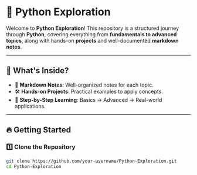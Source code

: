 # 🚀 Python Exploration  

Welcome to **Python Exploration**! This repository is a structured journey through **Python**, covering everything from **fundamentals to advanced topics**, along with hands-on **projects** and well-documented **markdown notes**.

---

## 📌 What's Inside?  
- 📖 **Markdown Notes**: Well-organized notes for each topic.  
- 🛠️ **Hands-on Projects**: Practical examples to apply concepts.  
- 🎯 **Step-by-Step Learning**: Basics → Advanced → Real-world applications.  

---

## 🔥 Getting Started  

### 1️⃣ **Clone the Repository**  
```sh
git clone https://github.com/your-username/Python-Exploration.git
cd Python-Exploration
